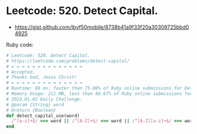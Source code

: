 # Leetcode: 520. Detect Capital.

- https://gist.github.com/lbvf50mobile/8738b41a9f33f20a30309725bbd04925


Ruby code:
```Ruby
# Leetcode: 520. Detect Capital.
# https://leetcode.com/problems/detect-capital/
# = = = = = = = = = = = = = =
# Accepted.
# Thanks God, Jesus Christ!
# = = = = = = = = = = = = = =
# Runtime: 86 ms, faster than 75.00% of Ruby online submissions for Detect Capital.
# Memory Usage: 211 MB, less than 66.67% of Ruby online submissions for Detect Capital.
# 2023.01.02 Daily Challenge.
# @param {String} word
# @return {Boolean}
def detect_capital_use(word)
  /^[a-z]+$/ === word || /^[A-Z]+$/ === word || /^[A-Z][a-z]+$/ === word
end
```
